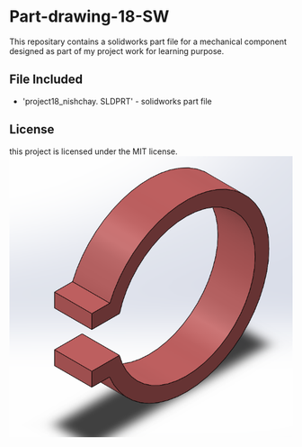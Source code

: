 # Part-drawing-18-SW
This repositary contains a solidworks part file for a mechanical component designed as part of my project work for learning purpose.


## File Included
- 'project18_nishchay.  SLDPRT' -
solidworks part file
## License
this project is licensed under the MIT license.
![Part Drawing Preview](part18.png)
